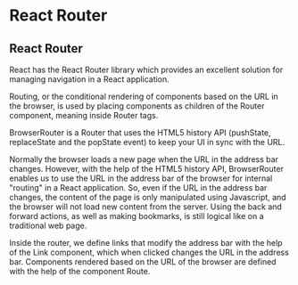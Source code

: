 # React Router


## React Router

React has the React Router library which provides an excellent solution for managing navigation in a React application.

Routing, or the conditional rendering of components based on the URL in the browser, is used by placing components as children of the Router component, meaning inside Router tags.

BrowserRouter is a Router that uses the HTML5 history API (pushState, replaceState and the popState event) to keep your UI in sync with the URL.

Normally the browser loads a new page when the URL in the address bar changes. However, with the help of the HTML5 history API, BrowserRouter enables us to use the URL in the address bar of the browser for internal "routing" in a React application. So, even if the URL in the address bar changes, the content of the page is only manipulated using Javascript, and the browser will not load new content from the server. Using the back and forward actions, as well as making bookmarks, is still logical like on a traditional web page.

Inside the router, we define links that modify the address bar with the help of the Link component, which when clicked changes the URL in the address bar. Components rendered based on the URL of the browser are defined with the help of the component Route.

